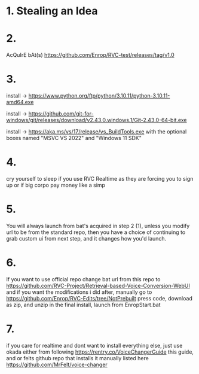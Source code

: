 # 1. Stealing an Idea


# 2. 
AcQuIrE bAt(s) https://github.com/Enrop/RVC-test/releases/tag/v1.0

# 3. 
install -> https://www.python.org/ftp/python/3.10.11/python-3.10.11-amd64.exe

install -> https://github.com/git-for-windows/git/releases/download/v2.43.0.windows.1/Git-2.43.0-64-bit.exe

install -> https://aka.ms/vs/17/release/vs_BuildTools.exe with the optional boxes named "MSVC VS 2022" and "Windows 11 SDK"

# 4.
cry yourself to sleep if you use RVC Realtime as they are forcing you to sign up or if big corpo pay money like a simp

# 5.
You will always launch from bat's acquired in step 2 (1), unless you modify url to be from the standard repo, then you have a choice of continuing to grab custom ui from next step, and it changes how you'd launch.

# 6. 
If you want to use official repo change bat url from this repo to https://github.com/RVC-Project/Retrieval-based-Voice-Conversion-WebUI and if you want the modifications i did after, manually go to https://github.com/Enrop/RVC-Edits/tree/NotPrebuilt press code, download as zip, and unzip in the final install, launch from EnropStart.bat

# 7.
if you care for realtime and dont want to install everything else, just use okada either from following https://rentry.co/VoiceChangerGuide this guide, and or felts github repo that installs it manually listed here https://github.com/MrFelt/voice-changer
